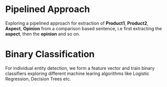 # Pipelined Approach

Exploring a pipelined approach for extraction of **Product1**, **Product2**, **Aspect**, **Opinion** from a comparison based sentence, i.e first extracting the **aspect**, then the **opinion** and so on.

# Binary Classification

For individual entity detection, we form a feature vector and train binary classifiers exploring different machine learing algorithms like Logistic Regression, Decision Trees etc.